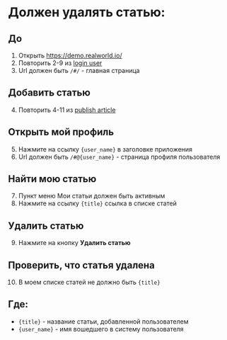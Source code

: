 # Должен удалять статью:

## До

1. Открыть https://demo.realworld.io/
2. Повторить 2-9 из [login user](../../login_user.md)
3. Url должен быть `/#/` - главная страница
   
## Добавить статью

4. Повторить 4-11 из [publish article](publish_article.md)

## Открыть мой профиль

5. Нажмите на ссылку `{user_name}` в заголовке приложения
6. Url должен быть `/#@{user_name}` - страница профиля пользователя
   
## Найти мою статью

7. Пункт меню Мои статьи должен быть активным
8. Нажмите на ссылку `{title}` ссылка в списке статей
   
## Удалить статью

9. Нажмите на кнопку **Удалить статью**

## Проверить, что статья удалена

10. В моем списке статей не должно быть `{title}`

## Где:
* `{title}` - название статьи, добавленной пользователем
* `{user_name}` - имя вошедшего в систему пользователя

